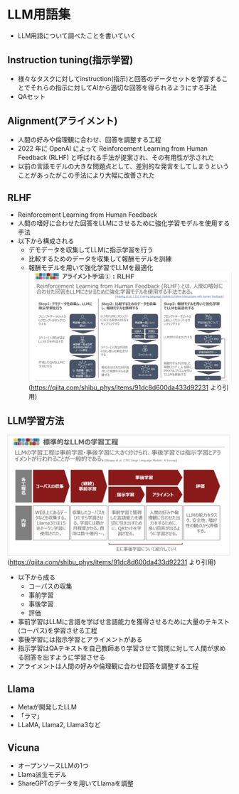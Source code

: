 # LLM用語集
- LLM用語について調べたことを書いていく

## Instruction tuning(指示学習)
- 様々なタスクに対してinstruction(指示)と回答のデータセットを学習することでそれらの指示に対してAIから適切な回答を得られるようにする手法
- QAセット

## Alignment(アライメント)
- 人間の好みや倫理観に合わせ、回答を調整する工程
- 2022 年に OpenAI によって Reinforcement Learning from Human Feedback (RLHF) と呼ばれる手法が提案され、その有用性が示された
- 以前の言語モデルの大きな問題点として、差別的な発言をしてしまうということがあったがこの手法により大幅に改善された

## RLHF
- Reinforcement Learning from Human Feedback
- 人間の嗜好に合わせた回答をLLMにさせるために強化学習モデルを使用する手法
- 以下から構成される
  - デモデータを収集してLLMに指示学習を行う
  - 比較するためのデータを収集して報酬モデルを訓練
  - 報酬モデルを用いて強化学習でLLMを最適化
![rlhf](./images/rlhf.png)
(https://qiita.com/shibu_phys/items/91dc8d600da433d92231 より引用)

## LLM学習方法
![llm-trainiing](./images/llm-training.png)
(https://qiita.com/shibu_phys/items/91dc8d600da433d92231 より引用)
- 以下から成る
  - コーパスの収集
  - 事前学習
  - 事後学習
  - 評価
- 事前学習はLLMに言語を学ばせ言語能力を獲得させるために大量のテキスト(コーパス)を学習させる工程
- 事後学習には指示学習とアライメントがある
- 指示学習はQAテキストを自己教師あり学習させて質問に対して人間が求める回答を出すように学習させる
- アライメントは人間の好みや倫理観に合わせ回答を調整する工程

## Llama
- Metaが開発したLLM
- 「ラマ」
- LLaMA, Llama2, Llama3など


## Vicuna
- オープンソースLLMの1つ
- Llama派生モデル
- ShareGPTのデータを用いてLlamaを調整

